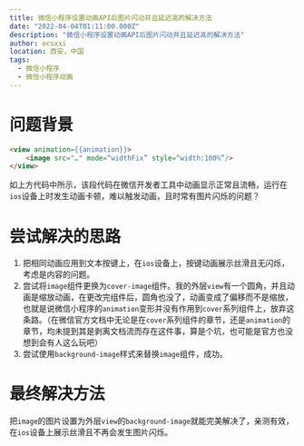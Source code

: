 ```yaml
---
title: 微信小程序设置动画API后图片闪动并且延迟高的解决方法
date: "2022-04-04T01:11:00.000Z"
description: "微信小程序设置动画API后图片闪动并且延迟高的解决方法"
author: ocsxxi
location: 西安，中国
tags:
  - 微信小程序
  - 微信小程序动画
---
```


# 问题背景
```html
<view animation={{animation}}>
    <image src="…" mode=“widthFix” style=“width:100%”/>
</view>
```
如上方代码中所示，该段代码在微信开发者工具中动画显示正常且流畅，运行在`ios`设备上时发生动画卡顿，难以触发动画，且时常有图片闪烁的问题？

# 尝试解决的思路
1. 把相同动画应用到文本按键上，在`ios`设备上，按键动画展示丝滑且无闪烁，考虑是内容的问题。
2. 尝试将`image`组件更换为`cover-image`组件。我的外层`view`有一个圆角，并且动画是缩放动画，在更改完组件后，圆角也没了，动画变成了偏移而不是缩放，也就是说微信小程序的`animation`变形并没有作用到`cover`系列组件上，放弃这条路。（在微信官方文档中无论是在`cover`系列组件的章节，还是`animation`的章节，均未提到其是剥离文档流而存在这件事，算是个坑，也可能是官方也没想到会有人这么玩吧）
3. 尝试使用`background-image`样式来替换`image`组件，成功。

# 最终解决方法
把`image`的图片设置为外层`view`的`background-image`就能完美解决了，亲测有效，在`ios`设备上展示丝滑且不再会发生图片闪烁。
